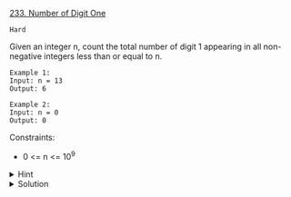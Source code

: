 [233. Number of Digit One](https://leetcode.com/problems/number-of-digit-one/)

`Hard`

Given an integer n, count the total number of digit 1 appearing in all non-negative integers less than or equal to n.

```
Example 1:
Input: n = 13
Output: 6

Example 2:
Input: n = 0
Output: 0
```

Constraints:

- 0 <= n <= $10^9$

<details>
<summary>Hint</summary>

Beware of overflow.

</details>

<details>
<summary>Solution</summary>

[HuifengGuan](https://www.youtube.com/watch?v=QlMyXlhI3Ic)
</details>